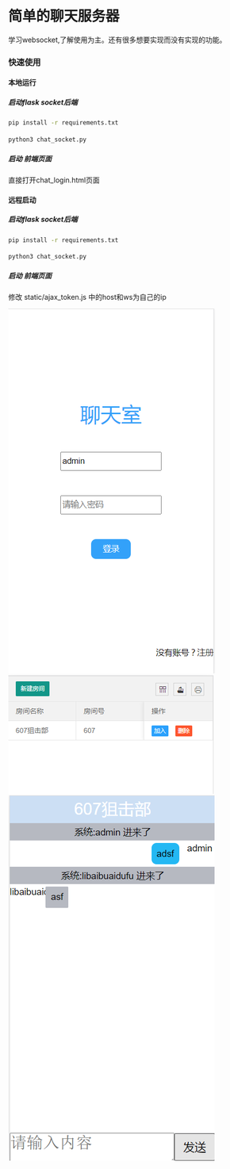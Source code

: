 # 简单的聊天服务器 
学习websocket,了解使用为主。还有很多想要实现而没有实现的功能。
### 快速使用
#### 本地运行
##### 启动flask socket后端
```bash
pip install -r requirements.txt

python3 chat_socket.py
```
##### 启动 前端页面
直接打开chat_login.html页面

#### 远程启动
##### 启动flask socket后端
```bash
pip install -r requirements.txt

python3 chat_socket.py
```
##### 启动 前端页面
修改 static/ajax_token.js 中的host和ws为自己的ip

![image](https://github.com/libaibuaidufu/chat_socket/blob/master/login.png)
![image](https://github.com/libaibuaidufu/chat_socket/blob/master/create_delete_room.png)
![image](https://github.com/libaibuaidufu/chat_socket/blob/master/chat.png)
